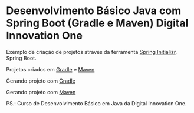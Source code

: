 # Desenvolvimento Básico Java com Spring Boot (Gradle e Maven) Digital Innovation One

Exemplo de criação de projetos através da ferramenta [Spring Initializr](https://start.spring.io/), Spring Boot.

Projetos criados em [Gradle](https://gradle.org/releases/) e [Maven](https://maven.apache.org/download.cgi)

Gerando projeto com [Gradle](https://github.com/edvaldoljr/java-spring-primeiro-projeto/blob/master/Gerando%20Projeto%20Spring%20com%20Gradle.md)

Gerando projeto com [Maven](https://github.com/edvaldoljr/java-spring-primeiro-projeto/blob/master/Gerando%20Projeto%20Spring%20com%20Maven.md)

PS.: Curso de Desenvolvimento Básico em Java da Digital Innovation One.
